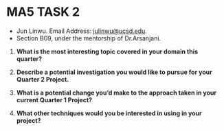 # MA5 TASK 2
- Jun Linwu. Email Address: <julinwu@ucsd.edu>. </br>
- Section B09, under the mentorship of Dr.Arsanjani. </br>

1. **What is the most interesting topic covered in your domain this quarter?**
   </br>
   
2. **Describe a potential investigation you would like to pursue for your Quarter 2 Project.**
   </br>
   
3. **What is a potential change you’d make to the approach taken in your current Quarter 1 Project?**
   </br>
   
4. **What other techniques would you be interested in using in your project?**

